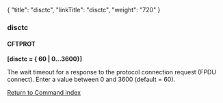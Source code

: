 {
    "title": "disctc",
    "linkTitle": "disctc",
    "weight": "720"
}<span id="disctc"></span>

### disctc

#### CFTPROT

****\[disctc = { 60
| 0...3600}\]****

The wait timeout for a response to the protocol connection request
(FPDU connect). Enter a value between 0 and 3600 (default = 60).

[Return to Command index](../../)
